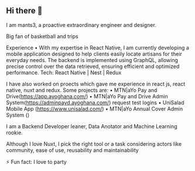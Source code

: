 ## Hi there 👋

I am mants3, a proactive extraordinary engineer and designer.

Big fan of basketball and trips

Experience 
  •	With my expertise in React Native, I am currently developing a mobile application designed to help clients easily locate artisans for their everyday needs. The backend is implemented using GraphQL, allowing precise control over the data retrieved,             ensuring efficient and optimized performance.
    Tech: React Native | Nest | Redux


I have also worked on proects which gave me experience in react js, react native, nuxt and redux. Some projects are:
  •	MTN|aYo Pay and Drive(https://app.ayoghana.com/)
  •	MTN|aYo Pay and Drive Admin System(https://adminpayd.ayoghana.com/) request test logins
  •	UniSalad Mobile App (https://www.unisalad.com/)
  •	MTN|aYo Annual Cover Admin System ()

I am a Backend Developer leaner, Data Anotator and Machine Learning rookie.

Although I love Nuxt, I pick the right tool or a task considering actors like community, ease of use, reusability and maintainability

⚡ Fun fact: I love to party


      
